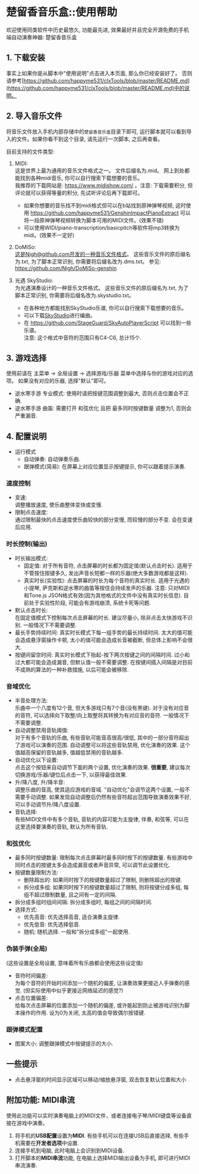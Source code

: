 # 楚留香音乐盒::使用帮助

欢迎使用同类软件中历史最悠久, 功能最先进, 效果最好并且完全开源免费的手机端自动演奏神器: 楚留香音乐盒  

## 1. 下载安装

事实上如果你是从脚本中"使用说明"点击进入本页面, 那么你已经安装好了。
否则请参考[https://github.com/happyme531/clxTools/blob/master/README.md](https://github.com/happyme531/clxTools/blob/master/README.md)中的说明。

## 2. 导入音乐文件

将音乐文件放入手机内部存储中的`楚留香音乐盒`目录下即可, 运行脚本就可以看到导入的文件。如果你看不到这个目录, 请先运行一次脚本, 之后再查看。  

目前支持的文件类型:  

1. MIDI:  
    这是世界上最为通用的音乐文件格式之一。
    文件后缀名为.mid。
    网上到处都能找到各种midi音乐, 你可以自行搜索下载想要的音乐。  
    我推荐的下载网站是: https://www.midishow.com/ 。注意: 下载需要积分, 但评论就可以获得等量的积分, 先试听评论后再下载即可。  
    - 如果你想要的音乐找不到midi格式但可以在b站找到原神弹琴视频, 这时使用 https://github.com/happyme531/GenshinImpactPianoExtract 可以将一段原神弹琴视频转换为脚本可用的MIDI文件。(效果不错)
    - 可以使用WIDI/piano-transcription/basicpitch等软件将mp3转换为midi。(效果不一定好)

2. DoMiSo:  
    这是Nigh@github.com开发的一种音乐文件格式。
    这些音乐文件的原后缀名为.txt, 为了脚本正常识别, 你需要将后缀名改为.dms.txt。
    参见: https://github.com/Nigh/DoMiSo-genshin  
 
3. 光遇 SkyStudio:  
    为光遇演奏设计的一种音乐文件格式。
    这些音乐文件的原后缀名为.txt, 为了脚本正常识别, 你需要将后缀名改为.skystudio.txt。
    - 在各种地方都能找到SkyStudio乐谱, 你可以自行搜索下载想要的音乐。
    - 可以下载[SkyStudio](https://play.google.com/store/apps/details?id=com.Maple.SkyStudio)进行编曲。
    - 在 https://github.com/StageGuard/SkyAutoPlayerScript 可以找到一些乐谱。  
    注意: 这个格式中音符的范围只有C4-C6, 总计15个.

## 3. 游戏选择

使用前请在 主菜单 -> 全局设置 -> 选择游戏/乐器 菜单中选择与你的游戏对应的选项。
如果没有对应的乐器, 选择"默认"即可。  

- 逆水寒手游 专业模式: 使用时请把按键范围调整到最大, 否则点击位置会不正确.  
- 逆水寒手游 曲笛: 需要打开 和弦优化 且把 最多同时按键数量 调整为1, 否则会严重漏音.

## 4. 配置说明

- 运行模式
  - 自动弹奏: 自动弹奏乐曲.
  - 跟弹模式(简易): 在屏幕上对应位置显示按键提示, 你可以跟着提示演奏.

### 速度控制

- 变速:  
  调整播放速度, 使乐曲整体变快或变慢.  
- 限制点击速度:  
  通过限制最快的点击速度使乐曲较快的部分变慢, 而较慢的部分不变. 会在变速后应用.  

### 时长控制(输出)

- 时长输出模式:
  - 固定值: 对于所有音符, 点击屏幕的时长都为固定值(默认点击时长). 适用于不管按住按键多久, 发出声音长短都一样的乐器(绝大多数游戏都是这样).
  - 真实时长(实验性): 点击屏幕的时长为每个音符的真实时长. 适用于光遇的小提琴, 萨克斯和逆水寒的曲笛等按住会持续发声的乐器. 注意: 只对MIDI和Tone.js JSON格式有效(因为其他格式的文件中没有真实时长信息). 目前处于实验性阶段, 可能会有游戏崩溃, 系统卡死等问题.
- 默认点击时长:  
  在固定值模式下控制每次点击屏幕的时长. 建议尽量小, 除非点击太快游戏不识别. 一般情况下不需要调整.
- 最长手势持续时间:
  真实时长模式下每一组手势的最长持续时间. 太大的值可能会造成悬浮窗操作卡顿, 太小的值可能会造成长音被截断, 但总体上影响不会很大.
- 按键间留空时间:
  真实时长模式下抬起-按下两次按键之间的间隔时间. 过小和过大都可能会造成漏音, 但默认值一般不需要调整. 在按键间插入间隔是对目前不成熟的算法的一种补救措施, 以后可能会被移除.

### 音域优化

- 半音处理方法:  
  乐曲中一个八度有12个音, 但大多游戏只有7个音(没有黑键). 对于没有对应音的音符, 可以选择向下取整/向上取整将其转换为有对应音的音符. 一般情况下不需要调整.
- 自动调整禁用音轨阈值:  
  对于有多个音轨的乐曲, 有些音轨可能音高很高/很低, 其中的一部分音符超出了游戏可以演奏的范围. 自动调整可以将这些音轨禁用, 优化演奏的效果. 这个值越高保留的音轨越多, 值越低禁用的音轨越多.
- 自动优化以下设置:  
  点击这个按钮来自动调节下面的两个设置, 优化演奏的效果. **很重要**, 建议每次切换游戏/乐器/键位后点击一下, 以获得最佳效果.
- 升/降八度, 升/降半音:  
  调整乐曲的音高, 使其适应游戏的音域. "自动优化"会调节这两个设置, 一般不需要手动调整. 如果发现自动调整后仍然有些音符超出范围导致演奏效果不好, 可以手动调节升/降八度设置.
- 音轨选择:  
  有些MIDI文件中有多个音轨, 音轨的内容可能为主旋律, 伴奏, 和弦等, 可以在这里选择要演奏的音轨, 默认为所有音轨.  

### 和弦优化

- 最多同时按键数量:
  限制每次点击屏幕时最多同时按下的按键数量. 有些游戏中同时点击的按键太多会造成漏音或者声音异常, 可以调节此设置优化.  
- 按键数量限制方法:
  - 删除超出的: 如果同时按下的按键数量超过了限制, 则删除超出的按键.
  - 拆分成多组: 如果同时按下的按键数量超过了限制, 则将按键分成多组, 每组不超过限制数量, 且之间有一定的间隔.
- 拆分成多组时组间间隔:
  拆分成多组时, 每组之间的间隔时间.  
- 选择方式:
  - 优先高音: 优先选择高音, 适合演奏主旋律.
  - 优先低音: 优先选择低音.
  - 随机: 随机选择. 一般和"拆分成多组"一起使用.

### 伪装手弹(全局)

(这些设置是全局设置, 意味着所有乐曲都会使用这些设定值)

- 音符时间偏差:  
  为每个音符的开始时间添加一个随机的偏差, 让演奏效果更接近人手弹奏的感觉. (但实际使用中似乎更接近网络延迟的感觉?)  
- 点击位置偏差:  
  给每次点击屏幕的位置添加一个随机的偏差, 或许能起到防止被游戏识别为脚本操作的作用. 设为0为关闭, 太高的值会导致偶尔按错键.  

### 跟弹模式配置

- 图案大小:
  调整跟弹模式中按键提示的大小.
  
## 一些提示

- 点击悬浮窗的时间显示区域可以移动/缩放悬浮窗, 双击恢复默认位置和大小

## 附加功能: MIDI串流

  使用此功能可以实时演奏电脑上的MIDI文件，或者连接电子琴/MIDI键盘等设备直接在游戏中演奏。

  1. 将手机的**USB配置**设置为**MIDI**. 有些手机可以在连接USB后直接选择, 有些手机需要在**开发者选项**中设置.
  2. 连接手机到电脑, 此时电脑上会识别到MIDI设备.  
  3. 打开脚本的**MIDI串流**功能, 在电脑上选择MIDI输出设备为手机, 即可进行MIDI串流演奏.
